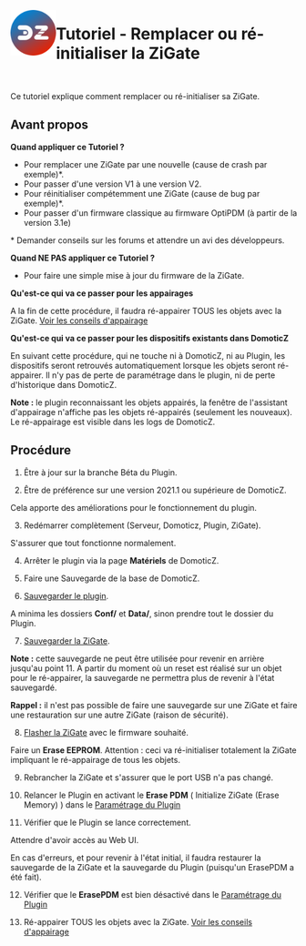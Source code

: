<a href="Home.md"><img align="left" width="80" height="80" src="../Images/zigbee4domoticz-logo.png" alt="Logo"></a>

# Tutoriel - Remplacer ou ré-initialiser la ZiGate

</br>


Ce tutoriel explique comment remplacer ou ré-initialiser sa ZiGate.

## Avant propos

**Quand appliquer ce Tutoriel ?**

* Pour remplacer une ZiGate par une nouvelle (cause de crash par exemple)*.
* Pour passer d'une version V1 à une version V2.
* Pour réinitialiser compétemment une ZiGate (cause de bug par exemple)*.
* Pour passer d'un firmware classique au firmware OptiPDM (à partir de la version 3.1e)

\* Demander conseils sur les forums et attendre un avi des développeurs.

**Quand __NE PAS__ appliquer ce Tutoriel ?**

* Pour faire une simple mise à jour du firmware de la ZiGate.

**Qu'est-ce qui va ce passer pour les appairages**

A la fin de cette procédure, il faudra ré-appairer TOUS les objets avec la ZiGate. [Voir les conseils d'appairage](Tuto_Appairage-objet.md#conseils-dappairage)

**Qu'est-ce qui va ce passer pour les dispositifs existants dans DomoticZ**

En suivant cette procédure, qui ne touche ni à DomoticZ, ni au Plugin, les dispositifs seront retrouvés automatiquement lorsque les objets seront ré-appairer. Il n'y pas de perte de paramétrage dans le plugin, ni de perte d'historique dans DomoticZ.

**Note :** le plugin reconnaissant les objets appairés, la fenêtre de l'assistant d'appairage n'affiche pas les objets ré-appairés (seulement les nouveaux). Le ré-appairage est visible dans les logs de DomoticZ.


## Procédure

1. Être à jour sur la branche Béta du Plugin.

2. Être de préférence sur une version 2021.1 ou supérieure de DomoticZ.

Cela apporte des améliorations pour le fonctionnement du plugin.

3. Redémarrer complètement (Serveur, Domoticz, Plugin, ZiGate).

S'assurer que tout fonctionne normalement.

4. Arrêter le plugin via la page **Matériels** de DomoticZ.

5. Faire une Sauvegarde de la base de DomoticZ.

6. [Sauvegarder le plugin](Plugin_Sauvegardes.md).

A minima les dossiers **Conf/** et **Data/**, sinon prendre tout le dossier du Plugin.

7. [Sauvegarder la ZiGate](https://zigate.fr/documentation/sauvegardez-et-restaurez-votre-zigate).

__Note :__ cette sauvegarde ne peut être utilisée pour revenir en arrière jusqu'au point 11. A partir du moment où un reset est réalisé sur un objet pour le ré-appairer, la sauvegarde ne permettra plus de revenir à l'état sauvegardé.

__Rappel :__ il n'est pas possible de faire une sauvegarde sur une ZiGate et faire une restauration sur une autre ZiGate (raison de sécurité).


8. [Flasher la ZiGate](https://zigate.fr/documentation/mise-a-jour-de-la-zigate) avec le firmware souhaité.

Faire un **Erase EEPROM**. Attention : ceci va ré-initialiser totalement la ZiGate impliquant le ré-appairage de tous les objets.

9. Rebrancher la ZiGate et s'assurer que le port USB n'a pas changé.

10. Relancer le Plugin en activant le **Erase PDM** ( Initialize ZiGate (Erase Memory) ) dans le [Paramétrage du Plugin](Plugin_Parametrage.md)

11. Vérifier que le Plugin se lance correctement.

Attendre d'avoir accès au Web UI.

En cas d'erreurs, et pour revenir à l'état initial, il faudra restaurer la sauvegarde de la ZiGate et la sauvegarde du Plugin (puisqu'un ErasePDM a été fait).

12. Vérifier que le **ErasePDM** est bien désactivé dans le [Paramétrage du Plugin](Plugin_Parametrage.md)

13. Ré-appairer TOUS les objets avec la ZiGate. [Voir les conseils d'appairage](Tuto_Appairage-objet.md#conseils-dappairage)
